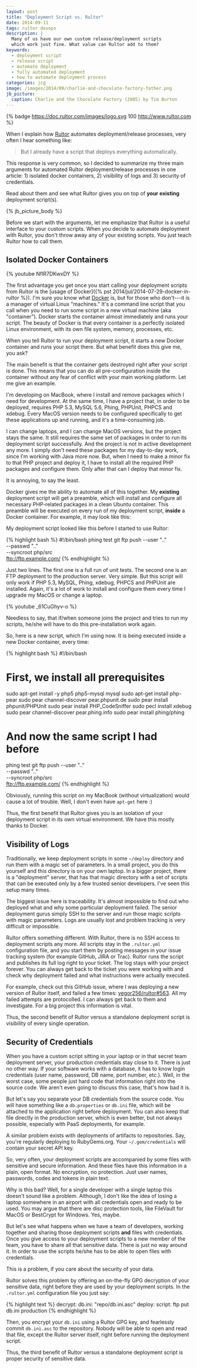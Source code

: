 ```yaml
---
layout: post
title: "Deployment Script vs. Rultor"
date: 2014-09-11
tags: rultor devops
description: |
  Many of us have our own custom release/deployment scripts
  which work just fine. What value can Rultor add to them?
keywords:
  - deployment script
  - release script
  - automate deployment
  - fully automated deployment
  - how to automate deployment process
categories: jcg
image: /images/2014/09/charlie-and-chocolate-factory-father.png
jb_picture:
  caption: Charlie and the Chocolate Factory (2005) by Tim Burton
---
```


{% badge https://doc.rultor.com/images/logo.svg 100 http://www.rultor.com %}

When I explain how [Rultor](http://www.rultor.com) automates deployment/release processes,
very often I hear something like:

> But I already have a script that deploys everything automatically.

This response is very common, so I decided to summarize my three main arguments for
automated Rultor deployment/release processes in one article: 1) isolated docker containers,
2) visibility of logs and 3) security of credentials.

Read about them and see what Rultor gives you on top of **your existing**
deployment script(s).

<!--more-->

{% jb_picture_body %}

Before we start with the arguments, let me emphasize that Rultor
is a useful interface to your custom scripts. When you decide
to automate deployment with Rultor, you don't throw away any of your
existing scripts. You just teach Rultor how to call them.

## Isolated Docker Containers

{% youtube NflR7DKwxDY %}

The first advantage you get once you start calling your deployment
scripts from Rultor is the [usage of Docker]({% pst 2014/jul/2014-07-29-docker-in-rultor %}).
I'm sure you know what [Docker](http://www.docker.io) is, but for those who don't---it is a
manager of virtual Linux "machines." It's a command line script
that you call when you need to run some script in a new virtual machine (aka "container").
Docker starts the container almost immediately and runs your script. The beauty
of Docker is that every container is a perfectly isolated Linux environment, with its
own file system, memory, processes, etc.

When you tell Rultor to run your deployment script, it starts a new Docker
container and runs your script there. But what benefit does this give me, you ask?

The main benefit is that the container gets destroyed right after your script
is done. This means that you can do all pre-configuration inside the
container without any fear of conflict with your main working
platform. Let me give an example.

I'm developing on MacBook, where I install and remove packages which I need for development.
At the same time, I have a project that, in order to be deployed, requires PHP 5.3, MySQL 5.6, Phing,
PHPUnit, PHPCS and xdebug. Every MacOS version needs to be configured specifically
to get these applications up and running, and it's a time-consuming job.

I can change laptops, and I can change MacOS versions, but the project stays the same. It
still requires the same set of packages in order to run its deployment script
successfully. And the project is not in active development any more. I simply
don't need these packages for my day-to-day work, since I'm working with Java more now.
But, when I need to make a minor fix to that PHP project and deploy it,
I have to install all the required PHP packages and configure them.
Only after that can I deploy that minor fix.

It is annoying, to say the least.

Docker gives me the ability to automate all of this together. My **existing** deployment
script will get a preamble, which will install and configure all necessary
PHP-related packages in a clean Ubuntu container. This preamble will be executed
on every run of my deployment script, **inside** a Docker container. For example,
it may look like this:

My deployment script looked like this before I started to use Rultor:

{% highlight bash %}
#!/bin/bash
phing test
git ftp push --user ".." \
  --passwd ".." \
  --syncroot php/src \
  ftp://ftp.example.com/
{% endhighlight %}

Just two lines. The first one is a full run of unit tests. The second one
is an FTP deployment to the production server. Very simple. But this script
will only work if PHP 5.3, MySQL, Phing, xdebug, PHPCS and PHPUnit are installed.
Again, it's a lot of work to install and configure them every time I upgrade
my MacOS or change a laptop.

{% youtube _61CuGhyv-o %}

Needless to say, that if/when someone joins the project and
tries to run my scripts, he/she will have to do this pre-installation
work again.

So, here is a new script, which I'm using now.
It is being executed inside a new Docker container, every time:

{% highlight bash %}
#!/bin/bash
# First, we install all prerequisites
sudo apt-get install -y php5 php5-mysql mysql
sudo apt-get install php-pear
sudo pear channel-discover pear.phpunit.de
sudo pear install phpunit/PHPUnit
sudo pear install PHP_CodeSniffer
sudo pecl install xdebug
sudo pear channel-discover pear.phing.info
sudo pear install phing/phing
# And now the same script I had before
phing test
git ftp push --user ".." \
  --passwd ".." \
  --syncroot php/src \
  ftp://ftp.example.com/
{% endhighlight %}

Obviously, running this script on my MacBook (without virtualization) would
cause a lot of trouble. Well, I don't even have `apt-get` here :)

Thus, the first benefit that Rultor gives you is an isolation
of your deployment script in its own virtual environment. We have this
mostly thanks to Docker.

## Visibility of Logs

Traditionally, we keep deployment scripts in some `~/deploy` directory
and run them with a magic set of parameters. In a small project, you
do this yourself and this directory is on your own laptop. In a bigger
project, there is a "deployment" server, that has that magic directory
with a set of scripts that can be executed only by a few trusted
senior developers. I've seen this setup many times.

The biggest issue here is traceability. It's almost impossible to find
out who deployed what and why some particular deployment failed. The senior
deployment gurus simply SSH to the server and run those magic scripts
with magic parameters. Logs are usually lost and problem tracking
is very difficult or impossible.

Rultor offers something different. With Rultor, there is no SSH access
to deployment scripts any more. All scripts stay in the `.rultor.yml` configuration
file, and you start them by posting messages in your issue tracking system
(for example GitHub, JIRA or Trac). Rultor runs the script and publishes
its full log right to your ticket. The log stays with your project forever.
You can always get back to the ticket you were working with and check
why deployment failed and what instructions were actually executed.

For example, check out this GitHub issue, where I was deploying a new
version of Rultor itself, and failed a few times:
[yegor256/rultor#563](https://github.com/yegor256/rultor/issues/563). All
my failed attempts are protocolled. I can always get back to them and
investigate. For a big project this information is vital.

Thus, the second benefit of Rultor versus a standalone deployment
script is visibility of every single operation.

## Security of Credentials

When you have a custom script sitting in your laptop or in that
secret team deployment server, your production credentials stay
close to it. There is just no other way. If your software works with
a database, it has to know login credentials (user name, password, DB name,
port number, etc.). Well, in the worst case, some people just hard
code that information right into the source code.
We aren't even going to discuss this case, that's how bad it is.

But let's say you separate your DB credentials from the source code. You will
have something like a `db.properties` or `db.ini` file, which will be attached
to the application right before deployment. You can also keep that file
directly in the production server, which is even better, but not always
possible, especially with PaaS deployments, for example.

A similar problem exists with deployments of artifacts to repositories. Say,
you're regularly deploying to RubyGems.org. Your `~/.gem/credentials` will
contain your secret API key.

So, very often, your deployment scripts are accompanied by some files
with sensitive and secure information. And these files have this information
in a plain, open format. No encryption, no protection. Just user names, passwords,
codes and tokens in plain text.

Why is this bad? Well, for a single developer with a single laptop this doesn't
sound like a problem. Although, I don't like the idea of losing a laptop somewhere
in an airport with all credentials open and ready to be used. You may
argue that there are disc protection tools, like FileVault for MacOS or
BestCrypt for Windows. Yes, maybe.

But let's see what happens when we have a team of developers, working together
and sharing those deployment scripts **and** files with credentials. Once you
give access to your deployment scripts to a new member of the team, you have
to share all that sensitive data. There is just no way around it. In order
to use the scripts he/she has to be able to open files with credentials.

This is a problem, if you care about the security of your data.

Rultor solves this problem by offering an on-the-fly GPG decryption of your
sensitive data, right before they are used by your deployment scripts. In
the `.rultor.yml` configuration file you just say:

{% highlight text %}
decrypt:
  db.ini: "repo/db.ini.asc"
deploy:
  script:
    ftp put db.ini production
{% endhighlight %}

Then, you encrypt your `db.ini` using a Rultor GPG key, and fearlessly
commit `db.ini.asc` to the repository. Nobody will be able to open and read
that file, except the Rultor server itself, right before running the
deployment script.

Thus, the third benefit of Rultor versus a standalone deployment script
is proper security of sensitive data.
